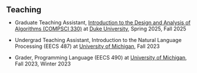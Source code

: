 <h1 id="teaching"></h1>

<h2 style="margin: 60px 0px 10px;">Teaching</h2>

<ul>
  <li>
    Graduate Teaching Assistant, <a href="https://sites.google.com/view/cps330-algorithmdesign/cps-330-algorithm-design">Introduction to the Design and Analysis of Algorithms (COMPSCI 330)</a> at <a href="https://www.duke.edu/">Duke University</a>, Spring 2025, Fall 2025
  </li>
</ul>

<ul>
  <li>
    Undergrad Teaching Assistant, Introduction to the Natural Language Processing (EECS 487) at <a href="https://www.umich.edu/">University of Michigan</a>, Fall 2023
  </li>
</ul>

<ul>
  <li>
    Grader, Programming Language (EECS 490) at <a href="https://www.umich.edu/">University of Michigan</a>, Fall 2023, Winter 2023
  </li>
</ul>